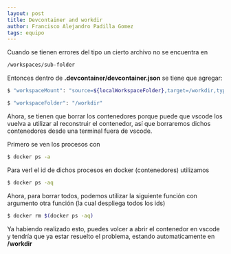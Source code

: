 ```yaml
---
layout: post
title: Devcontainer and workdir
author: Francisco Alejandro Padilla Gomez
tags: equipo
---
```

Cuando se tienen errores del tipo un cierto archivo no se encuentra en
```bash
/workspaces/sub-folder
```
Entonces dentro de **.devcontainer/devcontainer.json** se tiene que agregar:
```bash
$ "workspaceMount": "source=${localWorkspaceFolder},target=/workdir,type=bind",

$ "workspaceFolder": "/workdir"
```
Ahora, se tienen que borrar los contenedores porque puede que vscode los vuelva a utilizar al
reconstruir el contenedor, así que borraremos dichos contenedores desde una terminal fuera de
vscode.

Primero se ven los procesos con
```bash
$ docker ps -a
```
Para verl el id de dichos procesos en docker (contenedores) utilizamos 
```bash
$ docker ps -aq
```
Ahora, para borrar todos, podemos utilizar la siguiente función con argumento otra función (la cual
despliega todos los ids)
```bash
$ docker rm $(docker ps -aq)
```
Ya habiendo realizado esto, puedes volcer a abrir el contenedor en vscode y tendría que ya estar
resuelto el problema, estando automaticamente en **/workdir**